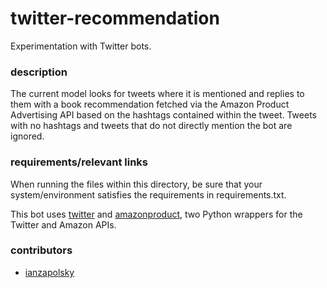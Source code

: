 # twitter-recommendation

Experimentation with Twitter bots.

### description

The current model looks for tweets where it is mentioned and replies to them
with a book recommendation fetched via the Amazon Product Advertising API based 
on the hashtags contained within the tweet. Tweets with no hashtags and tweets 
that do not directly mention the bot are ignored.

### requirements/relevant links

When running the files within this directory, be sure that your 
system/environment satisfies the requirements in requirements.txt.

This bot uses [twitter][tp] and [amazonproduct][ap], two Python wrappers for 
the Twitter and Amazon APIs.

### contributors

- [ianzapolsky](https://github.com/ianzapolsky)

[tp]:https://github.com/sixohsix/twitter
[ap]:http://python-amazon-product-api.readthedocs.org/en/latest/
